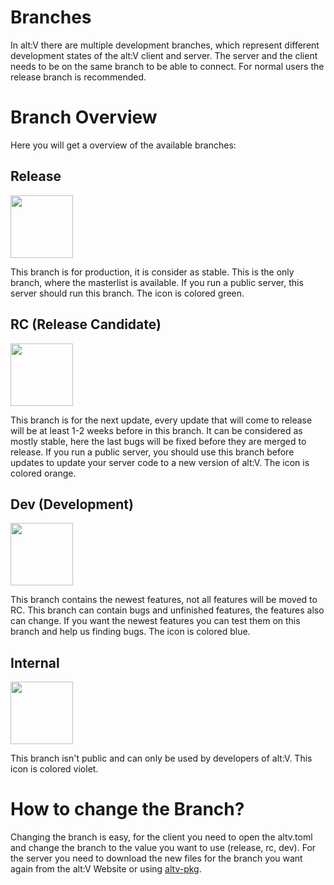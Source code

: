# Branches

In alt:V there are multiple development branches, which represent different development states of the alt:V client and server. The server and the client needs to be on the same branch to be able to connect. For normal users the release branch is recommended.

# Branch Overview

Here you will get a overview of the available branches:

## Release

<img src="https://cdn.alt-mp.com/static/images/updates/branch_release.png" width="100px"/>

This branch is for production, it is consider as stable. This is the only branch, where the masterlist is available. If you run a public server, this server should run this branch. The icon is colored green.

## RC (Release Candidate)

<img src="https://cdn.alt-mp.com/static/images/updates/branch_rc.png" width="100px"/>

This branch is for the next update, every update that will come to release will be at least 1-2 weeks before in this branch. It can be considered as mostly stable, here the last bugs will be fixed before they are merged to release. If you run a public server, you should use this branch before updates to update your server code to a new version of alt:V. The icon is colored orange.

## Dev (Development)

<img src="https://cdn.alt-mp.com/static/images/updates/branch_dev.png" width="100px"/>

This branch contains the newest features, not all features will be moved to RC. This branch can contain bugs and unfinished features, the features also can change. If you want the newest features you can test them on this branch and help us finding bugs. The icon is colored blue.

## Internal

<img src="https://cdn.alt-mp.com/static/images/updates/branch_internal.png" width="100px"/>

This branch isn't public and can only be used by developers of alt:V. This icon is colored violet.

# How to change the Branch?

Changing the branch is easy, for the client you need to open the altv.toml and change the branch to the value you want to use (release, rc, dev). For the server you need to download the new files for the branch you want again from the alt:V Website or using [altv-pkg](https://github.com/altmp/altv-pkg).
